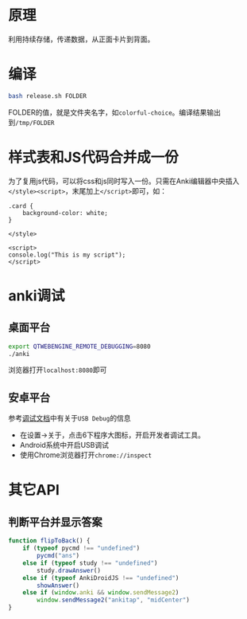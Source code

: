 # 原理

利用持续存储，传递数据，从正面卡片到背面。

# 编译

```bash
bash release.sh FOLDER
```

FOLDER的值，就是文件夹名字，如`colorful-choice`。编译结果输出到`/tmp/FOLDER`

# 样式表和JS代码合并成一份

为了复用js代码，可以将css和js同时写入一份。只需在Anki编辑器中央插入`</style><script>`，末尾加上`</script>`即可，如：

```
.card {
    background-color: white;
}

</style>

<script>
console.log("This is my script");
</script>
```

# anki调试

## 桌面平台

```bash
export QTWEBENGINE_REMOTE_DEBUGGING=8080
./anki
```

浏览器打开`localhost:8080`即可

## 安卓平台

参考[调试文档](https://github.com/ankidroid/Anki-Android/wiki/Development-Guide)中有关于`USB Debug`的信息

- 在设置->关于，点击6下程序大图标，开启开发者调试工具。
- Android系统中开启USB调试
- 使用Chrome浏览器打开`chrome://inspect`

# 其它API

## 判断平台并显示答案

```javascript
function flipToBack() {
    if (typeof pycmd !== "undefined")
        pycmd("ans")
    else if (typeof study !== "undefined")
        study.drawAnswer()
    else if (typeof AnkiDroidJS !== "undefined")
        showAnswer()
    else if (window.anki && window.sendMessage2)
        window.sendMessage2("ankitap", "midCenter")
}
```
